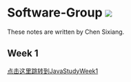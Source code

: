 # Software-Group ![](https://komarev.com/ghpvc/?username=Chen-dll)
These notes are written by Chen Sixiang.   
## Week 1
[点击这里跳转到JavaStudyWeek1](https://chen-dll.github.io/Software-Group/JavaStudyWeek1.html) 
